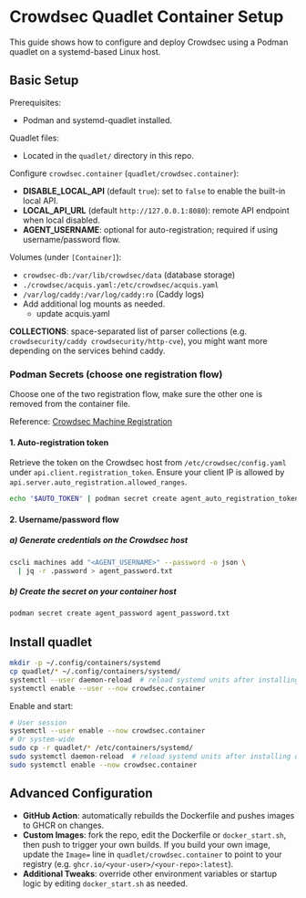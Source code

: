 # Crowdsec Quadlet Container Setup

This guide shows how to configure and deploy Crowdsec using a Podman quadlet on a systemd-based Linux host.

## Basic Setup

Prerequisites:
- Podman and systemd-quadlet installed.

Quadlet files:
- Located in the `quadlet/` directory in this repo.

Configure `crowdsec.container` (`quadlet/crowdsec.container`):
- **DISABLE_LOCAL_API** (default `true`): set to `false` to enable the built-in local API.
- **LOCAL_API_URL** (default `http://127.0.0.1:8080`): remote API endpoint when local disabled.
- **AGENT_USERNAME**: optional for auto-registration; required if using username/password flow.

Volumes (under `[Container]`):
- `crowdsec-db:/var/lib/crowdsec/data` (database storage)
- `./crowdsec/acquis.yaml:/etc/crowdsec/acquis.yaml`
- `/var/log/caddy:/var/log/caddy:ro` (Caddy logs)
- Add additional log mounts as needed.
    - update acquis.yaml 

**COLLECTIONS**: space-separated list of parser collections (e.g. `crowdsecurity/caddy crowdsecurity/http-cve`), you might want more depending on the services behind caddy.


### Podman Secrets (choose one registration flow)

Choose one of the two registration flow, make sure the other one is removed from the container file.

Reference: [Crowdsec Machine Registration](https://docs.crowdsec.net/u/user_guides/machines_mgmt#machine-register)

#### 1. Auto-registration token
Retrieve the token on the Crowdsec host from `/etc/crowdsec/config.yaml` under `api.client.registration_token`. Ensure your client IP is allowed by `api.server.auto_registration.allowed_ranges`.
```bash
echo "$AUTO_TOKEN" | podman secret create agent_auto_registration_token -
```

#### 2. Username/password flow
##### a) Generate credentials on the Crowdsec host
```bash
cscli machines add "<AGENT_USERNAME>" --password -o json \
  | jq -r .password > agent_password.txt
```
##### b) Create the secret on your container host
```bash
podman secret create agent_password agent_password.txt
```


## Install quadlet

```bash
mkdir -p ~/.config/containers/systemd
cp quadlet/* ~/.config/containers/systemd/
systemctl --user daemon-reload  # reload systemd units after installing quadlet files
systemctl enable --user --now crowdsec.container
```

Enable and start:
```bash
# User session
systemctl --user enable --now crowdsec.container
# Or system-wide
sudo cp -r quadlet/* /etc/containers/systemd/
sudo systemctl daemon-reload  # reload systemd units after installing quadlet files
sudo systemctl enable --now crowdsec.container
```

## Advanced Configuration

- **GitHub Action**: automatically rebuilds the Dockerfile and pushes images to GHCR on changes.
- **Custom Images**: fork the repo, edit the Dockerfile or `docker_start.sh`, then push to trigger your own builds. If you build your own image, update the `Image=` line in `quadlet/crowdsec.container` to point to your registry (e.g. `ghcr.io/<your-user>/<your-repo>:latest`).
- **Additional Tweaks**: override other environment variables or startup logic by editing `docker_start.sh` as needed.

